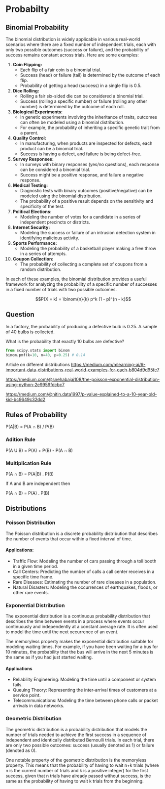 # Probabilty

## Binomial Probability

The binomial distribution is widely applicable in various real-world scenarios where there are a fixed number of independent trials, each with only two possible outcomes (success or failure), and the probability of success remains constant across trials. Here are some examples:

1. **Coin Flipping:**
   - Each flip of a fair coin is a binomial trial.
   - Success (head) or failure (tail) is determined by the outcome of each flip.
   - Probability of getting a head (success) in a single flip is 0.5.
2. **Dice Rolling:**
   - Rolling a fair six-sided die can be considered a binomial trial.
   - Success (rolling a specific number) or failure (rolling any other number) is determined by the outcome of each roll.
3. **Biological Experiments:**
   - In genetic experiments involving the inheritance of traits, outcomes can often be modeled using a binomial distribution.
   - For example, the probability of inheriting a specific genetic trait from a parent.
4. **Quality Control:**
   - In manufacturing, when products are inspected for defects, each product can be a binomial trial.
   - Success is having a defect, and failure is being defect-free.
5. **Survey Responses:**
   - In surveys with binary responses (yes/no questions), each response can be considered a binomial trial.
   - Success might be a positive response, and failure a negative response.
6. **Medical Testing:**
   - Diagnostic tests with binary outcomes (positive/negative) can be modeled using the binomial distribution.
   - The probability of a positive result depends on the sensitivity and specificity of the test.
7. **Political Elections:**
   - Modeling the number of votes for a candidate in a series of independent precincts or districts.
8. **Internet Security:**
   - Modeling the success or failure of an intrusion detection system in identifying malicious activity.
9. **Sports Performance:**
   - Modeling the probability of a basketball player making a free throw in a series of attempts.
10. **Coupon Collection:**
    - The probability of collecting a complete set of coupons from a random distribution.

In each of these examples, the binomial distribution provides a useful framework for analyzing the probability of a specific number of successes in a fixed number of trials with two possible outcomes.

$$P(X = k) = \binom{n}{k} p^k (1 - p)^{n - k}$$

## Question

In a factory, the probability of producing a defective bulb is 0.25. A sample of 40 bulbs is collected.

What is the probability that exactly 10 bulbs are defective?

```python
from scipy.stats import binom
binom.pmf(k=10, n=40, p=0.25) # 0.14
```

Article on different distributions
https://medium.com/mlearning-ai/9-important-data-distributions-real-world-examples-for-each-b804d9d95fe7

https://medium.com/@snehabajaj108/the-poisson-exponential-distribution-using-python-2e9959fdcbc7

https://medium.com/@nitin.data1997/p-value-explained-to-a-10-year-old-kid-bc9649c32dd2

## Rules of Probability

P(A|B) = P(A ∩ B) / P(B)

### Adition Rule

P(A U B) = P(A) + P(B) - P(A ∩ B)

### Multiplication Rule

P(A ∩ B) = P(A|B) . P(B)

If A and B are independent then

P(A ∩ B) = P(A) . P(B)

## Distributions

### Poisson Distribution

The Poisson distribution is a discrete probability distribution that describes
the number of events that occur within a fixed interval of time.

#### Applications:

- Traffic Flow: Modeling the number of cars passing through a toll booth in a given time period.
- Call Centers: Predicting the number of calls a call center receives in a specific time frame.
- Rare Diseases: Estimating the number of rare diseases in a population.
- Natural Disasters: Modeling the occurrences of earthquakes, floods, or other rare events.

### Exponential Distribution

The exponential distribution is a continuous probability distribution that
describes the time between events in a process where events occur continuously
and independently at a constant average rate. It is often used to model the time
until the next occurrence of an event.

The memoryless property makes the exponential distribution suitable for modeling
waiting times. For example, if you have been waiting for a bus for 10 minutes, the
probability that the bus will arrive in the next 5 minutes is the same as if you had
just started waiting.

#### Applications

- Reliability Engineering: Modeling the time until a component or system fails.
- Queuing Theory: Representing the inter-arrival times of customers at a service point.
- Telecommunications: Modeling the time between phone calls or packet arrivals in data networks.

### Geometric Distribution

The geometric distribution is a probability distribution that models the number
of trials needed to achieve the first success in a sequence of independent and
identically distributed Bernoulli trials. In each trial, there are only two
possible outcomes: success (usually denoted as 1) or failure (denoted as 0).

One notable property of the geometric distribution is the memoryless property.
This means that the probability of having to wait n+k trials
(where n is the current number of trials and k is a positive integer)
for the first success, given that n trials have already passed without success,
is the same as the probability of having to wait k trials from the beginning.

